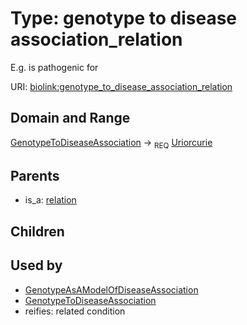 
# Type: genotype to disease association_relation


E.g. is pathogenic for

URI: [biolink:genotype_to_disease_association_relation](https://w3id.org/biolink/vocab/genotype_to_disease_association_relation)


## Domain and Range

[GenotypeToDiseaseAssociation](GenotypeToDiseaseAssociation.md) ->  <sub>REQ</sub> [Uriorcurie](types/Uriorcurie.md)

## Parents

 *  is_a: [relation](relation.md)

## Children


## Used by

 * [GenotypeAsAModelOfDiseaseAssociation](GenotypeAsAModelOfDiseaseAssociation.md)
 * [GenotypeToDiseaseAssociation](GenotypeToDiseaseAssociation.md)
 *  reifies: related condition
